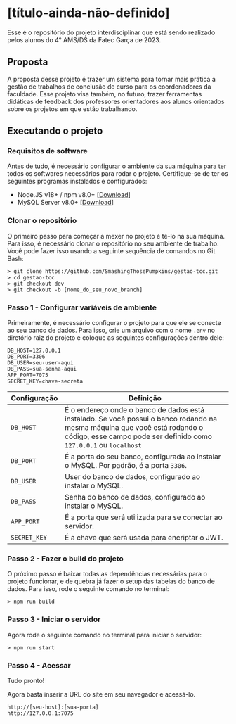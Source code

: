 # [título-ainda-não-definido]

Esse é o repositório do projeto interdisciplinar que está sendo realizado pelos alunos do 4° AMS/DS da Fatec Garça de 2023.

## Proposta

A proposta desse projeto é trazer um sistema para tornar mais prática a gestão de trabalhos de conclusão de curso para 
os coordenadores da faculdade. Esse projeto visa também, no futuro, trazer ferramentas didáticas de feedback dos professores
orientadores aos alunos orientados sobre os projetos em que estão trabalhando.

## Executando o projeto

### Requisitos de software

Antes de tudo, é necessário configurar o ambiente da sua máquina para ter todos os softwares necessários para rodar o projeto. Certifique-se de ter os seguintes programas instalados e configurados:

- Node.JS v18+ / npm v8.0+ [[Download](https://nodejs.org/en/download)]
- MySQL Server v8.0+ [[Download](https://dev.mysql.com/downloads/file/?id=518835)]

### Clonar o repositório

O primeiro passo para começar a mexer no projeto é tê-lo na sua máquina. Para isso, é necessário clonar o repositório no seu ambiente de trabalho. Você pode fazer isso usando a seguinte sequência de comandos no Git Bash:

```
> git clone https://github.com/SmashingThosePumpkins/gestao-tcc.git
> cd gestao-tcc
> git checkout dev
> git checkout -b [nome_do_seu_novo_branch]
```

### Passo 1 - Configurar variáveis de ambiente

Primeiramente, é necessário configurar o projeto para que ele se conecte ao seu banco de dados. Para isso, crie um arquivo com o nome `.env` no diretório raiz do projeto e coloque as seguintes configurações dentro dele:

```
DB_HOST=127.0.0.1
DB_PORT=3306
DB_USER=seu-user-aqui
DB_PASS=sua-senha-aqui
APP_PORT=7075
SECRET_KEY=chave-secreta
```

| Configuração | Definição                                                                                                                                                                                       |
|-|-------------------------------------------------------------------------------------------------------------------------------------------------------------------------------------------------|
| `DB_HOST` | É o endereço onde o banco de dados está instalado. Se você possui o banco rodando na mesma máquina que você está rodando o código, esse campo pode ser definido como `127.0.0.1` ou `localhost` |
| `DB_PORT` | É a porta do seu banco, configurada ao instalar o MySQL. Por padrão, é a porta `3306`.                                                                                                          |
| `DB_USER` | User do banco de dados, configurado ao instalar o MySQL.                                                                                                                                        |
| `DB_PASS` | Senha do banco de dados, configurado ao instalar o MySQL.                                                                                                                                       |
| `APP_PORT` | É a porta que será utilizada para se conectar ao servidor.                                                                                                                                      |
| `SECRET_KEY` | É a chave que será usada para encriptar o JWT.                                                                                                                                                  |

### Passo 2 - Fazer o build do projeto

O próximo passo é baixar todas as dependências necessárias para o projeto funcionar, e de quebra já fazer o setup das tabelas do banco de dados. Para isso, rode o seguinte comando no terminal:

```
> npm run build
```

### Passo 3 - Iniciar o servidor
 
Agora rode o seguinte comando no terminal para iniciar o servidor:

```
> npm run start
```

### Passo 4 - Acessar

Tudo pronto!

Agora basta inserir a URL do site em seu navegador e acessá-lo.

```
http://[seu-host]:[sua-porta]
http://127.0.0.1:7075
```
